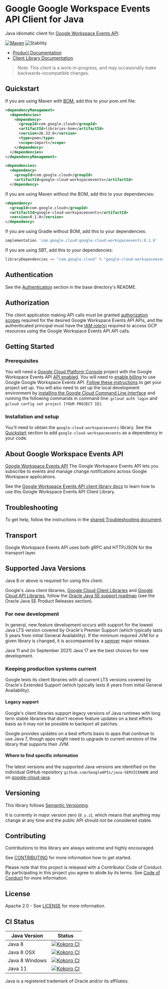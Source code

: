 # Google Google Workspace Events API Client for Java

Java idiomatic client for [Google Workspace Events API][product-docs].

[![Maven][maven-version-image]][maven-version-link]
![Stability][stability-image]

- [Product Documentation][product-docs]
- [Client Library Documentation][javadocs]

> Note: This client is a work-in-progress, and may occasionally
> make backwards-incompatible changes.


## Quickstart


If you are using Maven with [BOM][libraries-bom], add this to your pom.xml file:

```xml
<dependencyManagement>
  <dependencies>
    <dependency>
      <groupId>com.google.cloud</groupId>
      <artifactId>libraries-bom</artifactId>
      <version>26.33.0</version>
      <type>pom</type>
      <scope>import</scope>
    </dependency>
  </dependencies>
</dependencyManagement>

<dependencies>
  <dependency>
    <groupId>com.google.cloud</groupId>
    <artifactId>google-cloud-workspaceevents</artifactId>
  </dependency>
```

If you are using Maven without the BOM, add this to your dependencies:

<!-- {x-version-update-start:google-cloud-workspaceevents:released} -->

```xml
<dependency>
  <groupId>com.google.cloud</groupId>
  <artifactId>google-cloud-workspaceevents</artifactId>
  <version>0.1.0</version>
</dependency>
```

If you are using Gradle without BOM, add this to your dependencies:

```Groovy
implementation 'com.google.cloud:google-cloud-workspaceevents:0.1.0'
```

If you are using SBT, add this to your dependencies:

```Scala
libraryDependencies += "com.google.cloud" % "google-cloud-workspaceevents" % "0.1.0"
```
<!-- {x-version-update-end} -->

## Authentication

See the [Authentication][authentication] section in the base directory's README.

## Authorization

The client application making API calls must be granted [authorization scopes][auth-scopes] required for the desired Google Workspace Events API APIs, and the authenticated principal must have the [IAM role(s)][predefined-iam-roles] required to access GCP resources using the Google Workspace Events API API calls.

## Getting Started

### Prerequisites

You will need a [Google Cloud Platform Console][developer-console] project with the Google Workspace Events API [API enabled][enable-api].
You will need to [enable billing][enable-billing] to use Google Google Workspace Events API.
[Follow these instructions][create-project] to get your project set up. You will also need to set up the local development environment by
[installing the Google Cloud Command Line Interface][cloud-cli] and running the following commands in command line:
`gcloud auth login` and `gcloud config set project [YOUR PROJECT ID]`.

### Installation and setup

You'll need to obtain the `google-cloud-workspaceevents` library.  See the [Quickstart](#quickstart) section
to add `google-cloud-workspaceevents` as a dependency in your code.

## About Google Workspace Events API


[Google Workspace Events API][product-docs] The Google Workspace Events API lets you subscribe to events and manage change notifications across Google Workspace applications.

See the [Google Workspace Events API client library docs][javadocs] to learn how to
use this Google Workspace Events API Client Library.






## Troubleshooting

To get help, follow the instructions in the [shared Troubleshooting document][troubleshooting].

## Transport

Google Workspace Events API uses both gRPC and HTTP/JSON for the transport layer.

## Supported Java Versions

Java 8 or above is required for using this client.

Google's Java client libraries,
[Google Cloud Client Libraries][cloudlibs]
and
[Google Cloud API Libraries][apilibs],
follow the
[Oracle Java SE support roadmap][oracle]
(see the Oracle Java SE Product Releases section).

### For new development

In general, new feature development occurs with support for the lowest Java
LTS version covered by  Oracle's Premier Support (which typically lasts 5 years
from initial General Availability). If the minimum required JVM for a given
library is changed, it is accompanied by a [semver][semver] major release.

Java 11 and (in September 2021) Java 17 are the best choices for new
development.

### Keeping production systems current

Google tests its client libraries with all current LTS versions covered by
Oracle's Extended Support (which typically lasts 8 years from initial
General Availability).

#### Legacy support

Google's client libraries support legacy versions of Java runtimes with long
term stable libraries that don't receive feature updates on a best efforts basis
as it may not be possible to backport all patches.

Google provides updates on a best efforts basis to apps that continue to use
Java 7, though apps might need to upgrade to current versions of the library
that supports their JVM.

#### Where to find specific information

The latest versions and the supported Java versions are identified on
the individual GitHub repository `github.com/GoogleAPIs/java-SERVICENAME`
and on [google-cloud-java][g-c-j].

## Versioning


This library follows [Semantic Versioning](http://semver.org/).


It is currently in major version zero (``0.y.z``), which means that anything may change at any time
and the public API should not be considered stable.


## Contributing


Contributions to this library are always welcome and highly encouraged.

See [CONTRIBUTING][contributing] for more information how to get started.

Please note that this project is released with a Contributor Code of Conduct. By participating in
this project you agree to abide by its terms. See [Code of Conduct][code-of-conduct] for more
information.


## License

Apache 2.0 - See [LICENSE][license] for more information.

## CI Status

Java Version | Status
------------ | ------
Java 8 | [![Kokoro CI][kokoro-badge-image-2]][kokoro-badge-link-2]
Java 8 OSX | [![Kokoro CI][kokoro-badge-image-3]][kokoro-badge-link-3]
Java 8 Windows | [![Kokoro CI][kokoro-badge-image-4]][kokoro-badge-link-4]
Java 11 | [![Kokoro CI][kokoro-badge-image-5]][kokoro-badge-link-5]

Java is a registered trademark of Oracle and/or its affiliates.

[product-docs]: https://developers.google.com/workspace/events
[javadocs]: https://cloud.google.com/java/docs/reference/google-cloud-workspaceevents/latest/overview
[kokoro-badge-image-1]: http://storage.googleapis.com/cloud-devrel-public/java/badges/java-workspaceevents/java7.svg
[kokoro-badge-link-1]: http://storage.googleapis.com/cloud-devrel-public/java/badges/java-workspaceevents/java7.html
[kokoro-badge-image-2]: http://storage.googleapis.com/cloud-devrel-public/java/badges/java-workspaceevents/java8.svg
[kokoro-badge-link-2]: http://storage.googleapis.com/cloud-devrel-public/java/badges/java-workspaceevents/java8.html
[kokoro-badge-image-3]: http://storage.googleapis.com/cloud-devrel-public/java/badges/java-workspaceevents/java8-osx.svg
[kokoro-badge-link-3]: http://storage.googleapis.com/cloud-devrel-public/java/badges/java-workspaceevents/java8-osx.html
[kokoro-badge-image-4]: http://storage.googleapis.com/cloud-devrel-public/java/badges/java-workspaceevents/java8-win.svg
[kokoro-badge-link-4]: http://storage.googleapis.com/cloud-devrel-public/java/badges/java-workspaceevents/java8-win.html
[kokoro-badge-image-5]: http://storage.googleapis.com/cloud-devrel-public/java/badges/java-workspaceevents/java11.svg
[kokoro-badge-link-5]: http://storage.googleapis.com/cloud-devrel-public/java/badges/java-workspaceevents/java11.html
[stability-image]: https://img.shields.io/badge/stability-preview-yellow
[maven-version-image]: https://img.shields.io/maven-central/v/com.google.cloud/google-cloud-workspaceevents.svg
[maven-version-link]: https://central.sonatype.com/artifact/com.google.cloud/google-cloud-workspaceevents/0.0.0
[authentication]: https://github.com/googleapis/google-cloud-java#authentication
[auth-scopes]: https://developers.google.com/identity/protocols/oauth2/scopes
[predefined-iam-roles]: https://cloud.google.com/iam/docs/understanding-roles#predefined_roles
[iam-policy]: https://cloud.google.com/iam/docs/overview#cloud-iam-policy
[developer-console]: https://console.developers.google.com/
[create-project]: https://cloud.google.com/resource-manager/docs/creating-managing-projects
[cloud-cli]: https://cloud.google.com/cli
[troubleshooting]: https://github.com/googleapis/google-cloud-java/blob/main/TROUBLESHOOTING.md
[contributing]: https://github.com/googleapis/java-workspaceevents/blob/main/CONTRIBUTING.md
[code-of-conduct]: https://github.com/googleapis/java-workspaceevents/blob/main/CODE_OF_CONDUCT.md#contributor-code-of-conduct
[license]: https://github.com/googleapis/java-workspaceevents/blob/main/LICENSE
[enable-billing]: https://cloud.google.com/apis/docs/getting-started#enabling_billing
[enable-api]: https://console.cloud.google.com/flows/enableapi?apiid=workspaceevents.googleapis.com
[libraries-bom]: https://github.com/GoogleCloudPlatform/cloud-opensource-java/wiki/The-Google-Cloud-Platform-Libraries-BOM
[shell_img]: https://gstatic.com/cloudssh/images/open-btn.png

[semver]: https://semver.org/
[cloudlibs]: https://cloud.google.com/apis/docs/client-libraries-explained
[apilibs]: https://cloud.google.com/apis/docs/client-libraries-explained#google_api_client_libraries
[oracle]: https://www.oracle.com/java/technologies/java-se-support-roadmap.html
[g-c-j]: http://github.com/googleapis/google-cloud-java
